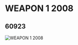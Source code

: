 # WEAPON 1 2008
## 60923
![WEAPON 1 2008](https://lc-www-live-s.legocdn.com/media/bricks/5/2/4518499.jpg)